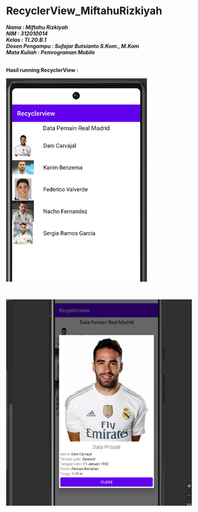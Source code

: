 # RecyclerView_MiftahuRizkiyah


***Nama : Miftahu Rizkiyah*** <br>
***NIM : 312010014*** <br>
***Kelas : TI.20.B.1*** <br>
***Dosen Pengampu : Sufajar Butsianto S.Kom., M.Kom*** <br>
***Mata Kuliah : Pemrograman Mobile*** <br>
<br>

**Hasil running RecyclerView :**

![Hasil_Running](Picture1.png)

<br>

![Hasil_Running](Picture2.png)

